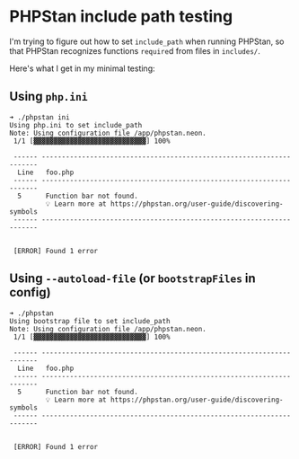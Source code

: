 # PHPStan include path testing

I'm trying to figure out how to set `include_path` when running PHPStan,
so that PHPStan recognizes functions `require`d from files in `includes/`.

Here's what I get in my minimal testing:

## Using `php.ini`

```
➜ ./phpstan ini
Using php.ini to set include_path
Note: Using configuration file /app/phpstan.neon.
 1/1 [▓▓▓▓▓▓▓▓▓▓▓▓▓▓▓▓▓▓▓▓▓▓▓▓▓▓▓▓] 100%

 ------ ---------------------------------------------------------------------
  Line   foo.php
 ------ ---------------------------------------------------------------------
  5      Function bar not found.
         💡 Learn more at https://phpstan.org/user-guide/discovering-symbols
 ------ ---------------------------------------------------------------------


 [ERROR] Found 1 error
```

## Using `--autoload-file` (or `bootstrapFiles` in config)

```
➜ ./phpstan
Using bootstrap file to set include_path
Note: Using configuration file /app/phpstan.neon.
 1/1 [▓▓▓▓▓▓▓▓▓▓▓▓▓▓▓▓▓▓▓▓▓▓▓▓▓▓▓▓] 100%

 ------ ---------------------------------------------------------------------
  Line   foo.php
 ------ ---------------------------------------------------------------------
  5      Function bar not found.
         💡 Learn more at https://phpstan.org/user-guide/discovering-symbols
 ------ ---------------------------------------------------------------------


 [ERROR] Found 1 error
```
